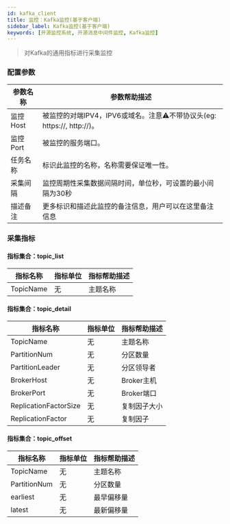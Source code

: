 ```yaml
---
id: kafka_client  
title: 监控：Kafka监控(基于客户端)    
sidebar_label: Kafka监控(基于客户端)
keywords: [开源监控系统, 开源消息中间件监控, Kafka监控]
---
```


> 对Kafka的通用指标进行采集监控

### 配置参数

| 参数名称   | 参数帮助描述                                               |
|--------|------------------------------------------------------|
| 监控Host | 被监控的对端IPV4，IPV6或域名。注意⚠️不带协议头(eg: https://, http://)。 |
| 监控Port | 被监控的服务端口。                                            |
| 任务名称   | 标识此监控的名称，名称需要保证唯一性。                                  |
| 采集间隔   | 监控周期性采集数据间隔时间，单位秒，可设置的最小间隔为30秒                       |
| 描述备注   | 更多标识和描述此监控的备注信息，用户可以在这里备注信息                          |

### 采集指标

#### 指标集合：topic_list

|    指标名称     | 指标单位 | 指标帮助描述  |
|-------------|------|---------|
| TopicName     | 无    | 主题名称 |

#### 指标集合：topic_detail

|   指标名称    | 指标单位 | 指标帮助描述 |
|-----------|------|--------|
| TopicName | 无    | 主题名称     |
| PartitionNum      | 无   | 分区数量  |
| PartitionLeader       | 无   | 分区领导者     |
| BrokerHost      | 无   | Broker主机    |
| BrokerPort      | 无   | Broker端口    |
| ReplicationFactorSize      | 无   | 复制因子大小    |
| ReplicationFactor      | 无   | 复制因子    |

#### 指标集合：topic_offset

| 指标名称  | 指标单位 | 指标帮助描述  |
|-------|---|---------|
| TopicName | 无  | 主题名称 |
| PartitionNum | 无 | 分区数量 |
| earliest | 无  | 最早偏移量 |
| latest | 无  | 最新偏移量 |

